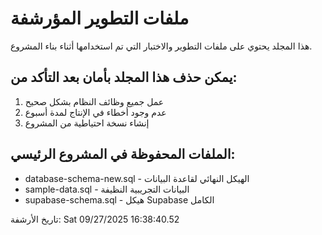 # ملفات التطوير المؤرشفة

هذا المجلد يحتوي على ملفات التطوير والاختبار التي تم استخدامها أثناء بناء المشروع.

## يمكن حذف هذا المجلد بأمان بعد التأكد من:
1. عمل جميع وظائف النظام بشكل صحيح
2. عدم وجود أخطاء في الإنتاج لمدة أسبوع  
3. إنشاء نسخة احتياطية من المشروع

## الملفات المحفوظة في المشروع الرئيسي:
- database-schema-new.sql - الهيكل النهائي لقاعدة البيانات
- sample-data.sql - البيانات التجريبية النظيفة
- supabase-schema.sql - هيكل Supabase الكامل

تاريخ الأرشفة: Sat 09/27/2025 16:38:40.52
